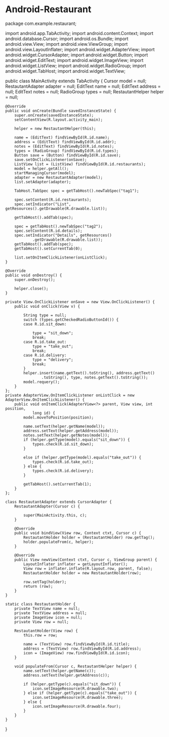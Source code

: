 Android-Restaurant
==================
package com.example.restaurant;

import android.app.TabActivity;
import android.content.Context;
import android.database.Cursor;
import android.os.Bundle;
import android.view.View;
import android.view.ViewGroup;
import android.view.LayoutInflater;
import android.widget.AdapterView;
import android.widget.CursorAdapter;
import android.widget.Button;
import android.widget.EditText;
import android.widget.ImageView;
import android.widget.ListView;
import android.widget.RadioGroup;
import android.widget.TabHost;
import android.widget.TextView;

public class MainActivity extends TabActivity {
	Cursor model = null;
	RestautantAdapter adapter = null;
	EditText name = null;
	EditText address = null;
	EditText notes = null;
	RadioGroup types = null;
	RestautantHelper helper = null;

	@Override
	public void onCreate(Bundle savedInstanceState) {
		super.onCreate(savedInstanceState);
		setContentView(R.layout.activity_main);

		helper = new RestautantHelper(this);

		name = (EditText) findViewById(R.id.name);
		address = (EditText) findViewById(R.id.addr);
		notes = (EditText) findViewById(R.id.notes);
		types = (RadioGroup) findViewById(R.id.types);
		Button save = (Button) findViewById(R.id.save);
		save.setOnClickListener(onSave);
		ListView list = (ListView) findViewById(R.id.restaurants);
		model = helper.getAll();
		startManagingCursor(model);
		adapter = new RestautantAdapter(model);
		list.setAdapter(adapter);

		TabHost.TabSpec spec = getTabHost().newTabSpec("tag1");

		spec.setContent(R.id.restaurants);
		spec.setIndicator("List", getResources().getDrawable(R.drawable.list));

		getTabHost().addTab(spec);

		spec = getTabHost().newTabSpec("tag2");
		spec.setContent(R.id.details);
		spec.setIndicator("Details", getResources()
				.getDrawable(R.drawable.list));
		getTabHost().addTab(spec);
		getTabHost().setCurrentTab(0);

		list.setOnItemClickListener(onListClick);
	}

	@Override
	public void onDestroy() {
		super.onDestroy();

		helper.close();
	}

	private View.OnClickListener onSave = new View.OnClickListener() {
		public void onClick(View v) {

			String type = null;
			switch (types.getCheckedRadioButtonId()) {
			case R.id.sit_down:

				type = "sit_down";
				break;
			case R.id.take_out:
				type = "take_out";
				break;
			case R.id.delivery:
				type = "delivery";
				break;
			}
			helper.insert(name.getText().toString(), address.getText()
					.toString(), type, notes.getText().toString());
			model.requery();
		}
	};
	private AdapterView.OnItemClickListener onListClick = new AdapterView.OnItemClickListener() {
		public void onItemClick(AdapterView<?> parent, View view, int position,
				long id) {
			model.moveToPosition(position);

			name.setText(helper.getName(model));
			address.setText(helper.getAddress(model));
			notes.setText(helper.getNotes(model));
			if (helper.getType(model).equals("sit_down")) {
				types.check(R.id.sit_down);
			}

			else if (helper.getType(model).equals("take_out")) {
				types.check(R.id.take_out);
			} else {
				types.check(R.id.delivery);
			}

			getTabHost().setCurrentTab(1);
		}
	};

	class RestautantAdapter extends CursorAdapter {
		RestautantAdapter(Cursor c) {

			super(MainActivity.this, c);
		}

		@Override
		public void bindView(View row, Context ctxt, Cursor c) {
			RestautantHolder holder = (RestautantHolder) row.getTag();
			holder.populateFrom(c, helper);
		}

		@Override
		public View newView(Context ctxt, Cursor c, ViewGroup parent) {
			LayoutInflater inflater = getLayoutInflater();
			View row = inflater.inflate(R.layout.row, parent, false);
			RestautantHolder holder = new RestautantHolder(row);

			row.setTag(holder);
			return (row);
		}
	}

	static class RestautantHolder {
		private TextView name = null;
		private TextView address = null;
		private ImageView icon = null;
		private View row = null;

		RestautantHolder(View row) {
			this.row = row;

			name = (TextView) row.findViewById(R.id.title);
			address = (TextView) row.findViewById(R.id.address);
			icon = (ImageView) row.findViewById(R.id.icon);
		}

		void populateFrom(Cursor c, RestautantHelper helper) {
			name.setText(helper.getName(c));
			address.setText(helper.getAddress(c));

			if (helper.getType(c).equals("sit_down")) {
				icon.setImageResource(R.drawable.two);
			} else if (helper.getType(c).equals("take_out")) {
				icon.setImageResource(R.drawable.three);
			} else {
				icon.setImageResource(R.drawable.four);
			}
		}
	}
}
